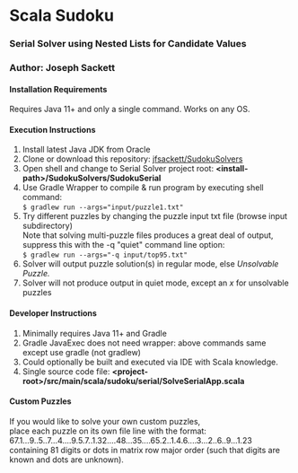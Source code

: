 # Scala Sudoku
### Serial Solver using Nested Lists for Candidate Values 
### Author: Joseph Sackett

#### Installation Requirements
Requires Java 11+ and only a single command. Works on any OS. 

#### Execution Instructions
1. Install latest Java JDK from Oracle
2. Clone or download this repository: [jfsackett/SudokuSolvers](https://github.com/jfsackett/SudokuSolvers)
3. Open shell and change to Serial Solver project root: **&lt;install-path&gt;/SudokuSolvers/SudokuSerial**
4. Use Gradle Wrapper to compile & run program by executing shell command:  
   `$ gradlew run --args="input/puzzle1.txt"`
5. Try different puzzles by changing the puzzle input txt file (browse input subdirectory)  
   Note that solving multi-puzzle files produces a great deal of output,  
   suppress this with the -q "quiet" command line option:  
   `$ gradlew run --args="-q input/top95.txt"`
6. Solver will output puzzle solution(s) in regular mode, else *Unsolvable Puzzle.*  
7. Solver will not produce output in quiet mode, except an *x* for unsolvable puzzles

#### Developer Instructions
1. Minimally requires Java 11+ and Gradle  
2. Gradle JavaExec does not need wrapper: above commands same except use gradle (not gradlew) 
3. Could optionally be built and executed via IDE with Scala knowledge.
4. Single source code file: **&lt;project-root&gt;/src/main/scala/sudoku/serial/SolveSerialApp.scala**

#### Custom Puzzles
If you would like to solve your own custom puzzles,  
place each puzzle on its own file line with the format:  
67.1...9..5..7...4....9.5.7..1.32....48...35....65.2..1.4.6....3...2..6..9...1.23  
containing 81 digits or dots in matrix row major order (such that digits are known and dots are unknown).
